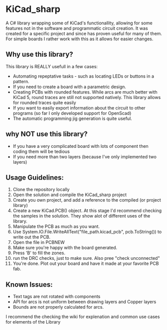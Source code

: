 # KiCad_sharp
A C# library wrapping some of KiCad's functionallity, allowing for some features not in the software and programmatic circuit creation.
It was created for a specific project and since has proven useful for many of them. For simple boards I rather work with this as it allows for easier changes.
## Why use this library?
This library is REALLY usefull in a few cases: 
- Automating repeptative tasks - such as locating LEDs or buttons in a pattern.
- If you need to create a board with a parametric design.
- Creating PCBs with rounded features. While arcs are much better with KiCad 5, round traces are still not supported natively. This library allows for rounded traces quite easily
- If you want to easily export information about the circuit to other programs (so far I only developed support for OpenScad)
- The automatic programming jig generation is quite useful.

## why NOT use this library?
- If you have a very complicated board with lots of component then coding them will be tedious
- If you need more than two layers (because I've only implemented two layers)

## Usage Guidelines:
1. Clone the repository locally
2. Open the solution and compile the KiCad_sharp project
3. Create you own project, and add a reference to the compiled (or project library)
4. Create a new KiCad.PCB() object. 
At this stage I'd recommend checking the samples in the solution. They show alot of different uses of the library.
5. Manipulate the PCB as much as you want.
6. Use System.IO.File.WriteAllText("file_path.kicad_pcb", pcb.ToString()) to write out the PCB.
7. Open the file in PCBNEW
8. Make sure you're happy with the board generated. 
9. Press 'B' to fill the zones. 
10. run the DRC checks, just to make sure. Also pree "check unconnected" 
11. You're done. Plot out your board and have it made at your favorite PCB fab. 

## Known Issues: 
- Text tags are not rotated with components
- API for arcs is not uniform between drawing layers and Copper layers
- Bounds are not properly calculated for arcs.

I recommend the checking the wiki for explenation and common use cases for elements of the Library
